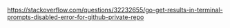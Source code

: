 <https://stackoverflow.com/questions/32232655/go-get-results-in-terminal-prompts-disabled-error-for-github-private-repo>